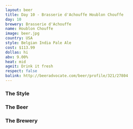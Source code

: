 ```yaml
---
layout: beer
title: Day 10 - Brasserie d'Achouffe Houblon Chouffe
day: 10
brewery: Brasserie d'Achouffe
name: Houblon Chouffe
image: beer.jpg
country: USA
style: Belgian India Pale Ale
cost: $113.99
dollas: hi
abv: 9.00%
heat: mid
ageit: Drink it fresh
respect: false
balink: http://beeradvocate.com/beer/profile/321/27804
---
```


### The Style

### The Beer

### The Brewery

